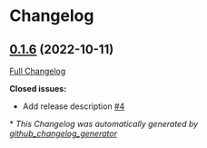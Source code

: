 # Changelog

## [0.1.6](https://github.com/robinaly/action_tester/tree/0.1.6) (2022-10-11)

[Full Changelog](https://github.com/robinaly/action_tester/compare/0.1.5...0.1.6)

**Closed issues:**

- Add release description [\#4](https://github.com/robinaly/action_tester/issues/4)



\* *This Changelog was automatically generated by [github_changelog_generator](https://github.com/github-changelog-generator/github-changelog-generator)*
